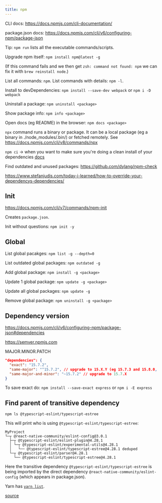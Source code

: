 ```yaml
---
title: npm
---
```


CLI docs: https://docs.npmjs.com/cli-documentation/

package.json docs: https://docs.npmjs.com/cli/v6/configuring-npm/package-json

Tip: `npm run` lists all the executable commands/scripts.

Upgrade npm itself: `npm install npm@latest -g`

(If this command fails and we then get `zsh: command not found: npm` we can fix it with `brew reinstall node`.)

List all commands: `npm`. List commands with details: `npm -l`.

Install to devDependencies: `npm install --save-dev webpack` or `npm i -D webpack`

Uninstall a package: `npm uninstall <package>`

Show package info: `npm info <package>`

Open docs (eg README) in the browser: `npm docs <package>`

`npx` command runs a binary or package. It can be a local package (eg a binary in ./node_modules/.bin/) or fetched remotely. See https://docs.npmjs.com/cli/v8/commands/npx

`npm ci` -> when you want to make sure you're doing a clean install of your dependencies [docs](https://docs.npmjs.com/cli/v7/commands/npm-ci)

Find outdated and unused packages: https://github.com/dylang/npm-check

https://www.stefanjudis.com/today-i-learned/how-to-override-your-dependencys-dependencies/

## Init

https://docs.npmjs.com/cli/v7/commands/npm-init

Creates `package.json`.

Init without questions: `npm init -y`

## Global

List global pacakges: `npm list -g --depth=0`

List outdated global packages: `npm outdated -g`

Add global package: `npm install -g <package>`

Update 1 global package: `npm update -g <package>`

Update all global packages: `npm update -g`

Remove global package: `npm uninstall -g <package>`

## Dependency version

https://docs.npmjs.com/cli/v6/configuring-npm/package-json#dependencies

https://semver.npmjs.com

MAJOR.MINOR.PATCH

```json
"dependencies": {
  "exact": "15.7.2",
  "same-major": "^15.7.2", // upgrade to 15.X.Y (eg 15.7.3 and 15.8.0, but not 16.0.0)
  "same-major-and-minor": "~15.7.2" // upgrade to 15.7.X
}
```

To save exact do: `npm install --save-exact express` or `npm i -E express`

## Find parent of transitive dependency

`npm ls @typescript-eslint/typescript-estree`

This will print who is using `@typescript-eslint/typescript-estree`:

```
MyProject
└─┬ @react-native-community/eslint-config@3.0.1
  ├─┬ @typescript-eslint/eslint-plugin@4.28.1
  │ └─┬ @typescript-eslint/experimental-utils@4.28.1
  │   └── @typescript-eslint/typescript-estree@4.28.1 deduped
  └─┬ @typescript-eslint/parser@4.28.1
    └── @typescript-eslint/typescript-estree@4.28.1
```

Here the transitive dependency `@typescript-eslint/typescript-estree` is being imported by the direct dependency `@react-native-community/eslint-config` (which appears in package.json).

Yarn has [`yarn list`](https://classic.yarnpkg.com/en/docs/cli/list).

[source](https://stackoverflow.com/a/49523073/4034572)
